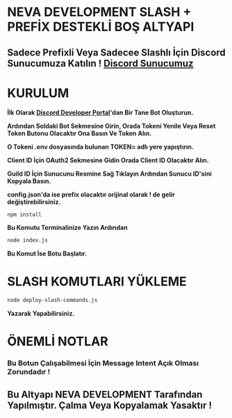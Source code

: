 # NEVA DEVELOPMENT SLASH + PREFİX DESTEKLİ BOŞ ALTYAPI

## Sadece Prefixli Veya Sadecee Slashlı İçin Discord Sunucumuza Katılın ! [Discord Sunucumuz](https://discord.gg/altyapi)

# KURULUM

**İlk Olarak [Discord Developer Portal](https://discord.com/developers/applications)'dan Bir Tane Bot Oluşturun.**

**Ardından Soldaki Bot Sekmesine Girin, Orada Tokeni Yenile Veya Reset Token Butonu Olacaktır Ona Basın Ve Token Alın.**

**O Tokeni .env dosyasında bulunan TOKEN= adlı yere yapıştırın.**

**Client ID İçin OAuth2 Sekmesine Gidin Orada Client ID Olacaktır Alın.**

**Guild ID İçin Sunucunu Resmine Sağ Tıklayın Ardından Sunucu ID'sini Kopyala Basın.**

**config.json'da ise prefix olacaktır orijinal olarak ! de gelir değiştirebilirsiniz.**

```bash
npm install
```
**Bu Komutu Terminalinize Yazın Ardından**

```bash
node index.js
```
**Bu Komut İse Botu Başlatır.**

# SLASH KOMUTLARI YÜKLEME

```bash
node deploy-slash-commands.js
```
**Yazarak Yapabilirsiniz.**

# ÖNEMLİ NOTLAR

### **Bu Botun Çalışabilmesi İçin Message Intent Açık Olması Zorundadır !**

## Bu Altyapı NEVA DEVELOPMENT Tarafından Yapılmıştır. Çalma Veya Kopyalamak Yasaktır !
